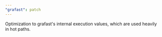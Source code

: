 ```yaml
---
"grafast": patch
---
```


Optimization to grafast's internal execution values, which are used heavily in
hot paths.

